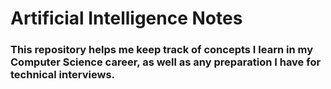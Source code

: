 # Artificial Intelligence Notes

### This repository helps me keep track of concepts I learn in my Computer Science career, as well as any preparation I have for technical interviews.
